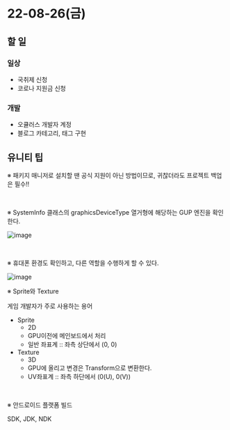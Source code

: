 # 22-08-26(금)

## 할 일
### 일상
- 국취제 신청
- 코로나 지원금 신청

### 개발
- 오큘러스 개발자 계정
- 블로그 카테고리, 태그 구현

## 유니티 팁
※ 패키지 매니저로 설치할 땐 공식 지원이 아닌 방법이므로, 귀찮더라도 프로젝트 백업은 필수!!

<br>

※ SystemInfo 클래스의 graphicsDeviceType 열거형에 해당하는 GUP 엔진을 확인한다.

![image](https://user-images.githubusercontent.com/110334366/186798885-d626b05a-fe86-40e8-b167-ce7360d0da00.png)

<br>

※ 휴대폰 환경도 확인하고, 다른 역할을 수행하게 할 수 있다.

![image](https://user-images.githubusercontent.com/110334366/186799103-b1b140c9-fffc-4e54-bff0-66b3208ad90d.png)

※ Sprite와 Texture

게임 개발자가 주로 사용하는 용어

- Sprite
  - 2D
  - GPU이전에 메인보드에서 처리
  - 일반 좌표계 :: 좌측 상단에서 (0, 0)
- Texture
  - 3D
  - GPU에 올리고 변경은 Transform으로 변환한다.
  - UV좌표계 :: 좌측 하단에서 (0(U), 0(V))

<br>

※ 안드로이드 플랫폼 빌드

SDK, JDK, NDK